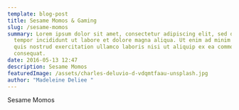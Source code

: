 ```yaml
---
template: blog-post
title: Sesame Momos & Gaming
slug: /sesame-momos
summary: Lorem ipsum dolor sit amet, consectetur adipiscing elit, sed do eiusmod
  tempor incididunt ut labore et dolore magna aliqua. Ut enim ad minim veniam,
  quis nostrud exercitation ullamco laboris nisi ut aliquip ex ea commodo
  consequat.
date: 2016-05-13 12:47
description: Sesame Momos
featuredImage: /assets/charles-deluvio-d-vdqmtfaau-unsplash.jpg
author: "Madeleine Deliee "
---
```

Sesame Momos